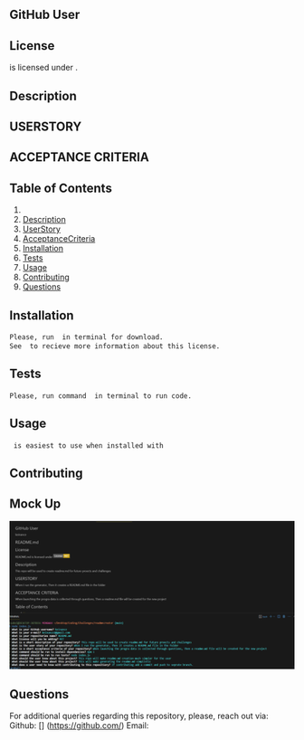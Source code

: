 
  ## GitHub User
  
  
  ## 
  
  ## License 
   is licensed under .

  ## Description
  
  
  ## USERSTORY
  
  
  ## ACCEPTANCE CRITERIA
  
  
  ## Table of Contents
  1. 
  2. [Description](#description)
  3. [UserStory](#story)
  4. [AcceptanceCriteria](#acceptance)
  5. [Installation](#installation)
  6. [Tests](#tests)
  7. [Usage](#usage)
  8. [Contributing](#contributing)
  9. [Questions](#questions)

  ## Installation
    Please, run  in terminal for download. 
    See  to recieve more information about this license.
    
  ## Tests
    Please, run command  in terminal to run code.

  ## Usage
     is easiest to use when installed with 

  ## Contributing
    

  ## Mock Up
  ![readmeimg](./assets/readmegen.png)

  ## Questions
  For additional queries regarding this repository, please, reach out via:
  Github: [] (https://github.com/)
  Email: 
